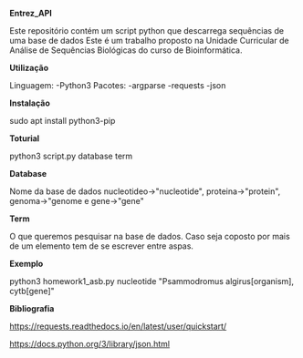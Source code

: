**Entrez_API**

Este repositório contém um script python que descarrega sequências de uma base de dados
Este é um trabalho proposto na Unidade Curricular de Análise de Sequências Biológicas do curso de Bioinformática.

**Utilização**

Linguagem:
  -Python3
Pacotes:
  -argparse
  -requests
  -json

**Instalação**

sudo apt install python3-pip

**Toturial**

python3 script.py database term

**Database**

Nome da base de dados nucleotideo->"nucleotide", proteina->"protein", genoma->"genome e gene->"gene"

**Term**

O que queremos pesquisar na base de dados. Caso seja coposto por mais de um elemento tem de se escrever entre aspas.

**Exemplo**

python3 homework1_asb.py nucleotide "Psammodromus algirus[organism], cytb[gene]"

**Bibliografia**

https://requests.readthedocs.io/en/latest/user/quickstart/

https://docs.python.org/3/library/json.html
